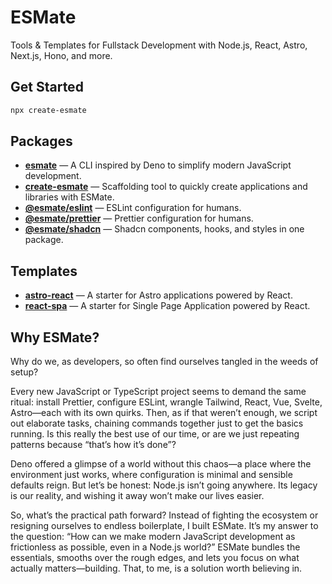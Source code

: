 # ESMate

Tools & Templates for Fullstack Development with Node.js, React, Astro, Next.js, Hono, and more.

## Get Started

```bash
npx create-esmate
```

## Packages

- [**esmate**](/packages/cli) — A CLI inspired by Deno to simplify modern JavaScript development.
- [**create-esmate**](/packages/create) — Scaffolding tool to quickly create applications and libraries with ESMate.
- [**@esmate/eslint**](/packages/eslint) — ESLint configuration for humans.
- [**@esmate/prettier**](/packages/prettier) — Prettier configuration for humans.
- [**@esmate/shadcn**](/packages/shadcn) — Shadcn components, hooks, and styles in one package.

## Templates

- [**astro-react**](/templates/astro-react) — A starter for Astro applications powered by React.
- [**react-spa**](/templates/react-spa) — A starter for Single Page Application powered by React.

## Why ESMate?

Why do we, as developers, so often find ourselves tangled in the weeds of setup?

Every new JavaScript or TypeScript project seems to demand the same ritual: install Prettier, configure ESLint, wrangle
Tailwind, React, Vue, Svelte, Astro—each with its own quirks. Then, as if that weren’t enough, we script out elaborate
tasks, chaining commands together just to get the basics running. Is this really the best use of our time, or are we
just repeating patterns because “that’s how it’s done”?

Deno offered a glimpse of a world without this chaos—a place where the environment just works, where configuration is
minimal and sensible defaults reign. But let’s be honest: Node.js isn’t going anywhere. Its legacy is our reality, and
wishing it away won’t make our lives easier.

So, what’s the practical path forward? Instead of fighting the ecosystem or resigning ourselves to endless boilerplate,
I built ESMate. It’s my answer to the question: “How can we make modern JavaScript development as frictionless as
possible, even in a Node.js world?” ESMate bundles the essentials, smooths over the rough edges, and lets you focus on
what actually matters—building. That, to me, is a solution worth believing in.
